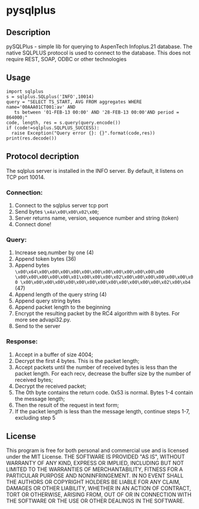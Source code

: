 # pysqlplus

## Description

pySQLPlus - simple lib for querying to AspenTech Infoplus.21 database. The native SQLPLUS protocol is used to connect to the database. This does not require REST, SOAP, ODBC or other technologies

## Usage

```
import sqlplus
s = sqlplus.SQLplus('INFO',10014)
query = "SELECT TS_START, AVG FROM aggregates WHERE name='00AAA01CT001:av' AND 
   ts between '01-FEB-13 00:00' AND '28-FEB-13 00:00'AND period = 864000;"
code, length, res = s.query(query.encode())
if (code!=sqlplus.SQLPLUS_SUCCESS): 
  raise Exception("Query error {}: {}".format(code,res))
print(res.decode())
```


## Protocol decription

The sqlplus server is installed in the INFO server. By default, it listens on TCP port 10014.


### Connection:

1. Connect to the sqlplus server tcp port
2. Send bytes `\x4a\x00\x00\x02\x00`;
3. Server returns name, version, sequence number and string (token)
4. Connect done!


### Query:

1. Increase seq.number by one (4)
2. Append token bytes (36)
3. Append bytes `\x00\x64\x00\x00\x00\x00\x00\x00\x00\x00\x00\x00\x00\x00
    \x00\x00\x00\x00\x00\x01\x00\x00\x00\x02\x00\x00\x00\x00\x00\x00\x00
    \x00\x00\x00\x00\x00\x00\x00\x00\x00\x00\x00\x00\x00\x02\x00\xb4` (47)
4. Append length of the query string  (4)
5. Append query string bytes
6. Append packet length to the beginning
7. Encrypt the resulting packet by the RC4 algorithm with 8 bytes. For more see advapi32.py.
8. Send to the server


### Response:

1. Accept in a buffer of size 4004;
2. Decrypt the first 4 bytes. This is the packet length;
3. Accept packets until the number of received bytes is less than the packet length. For each recv, decrease the buffer size by the number of received bytes;
4. Decrypt the received packet;
5. The 0th byte contains the return code. 0x53 is normal. Bytes 1-4 contain the message length;
6. Then the result of the request in text form;
7. If the packet length is less than the message length, continue steps 1-7, excluding step 5


## License

This program is free for both personal and commercial use and is licensed under the MIT License.
THE SOFTWARE IS PROVIDED "AS IS", WITHOUT WARRANTY OF ANY KIND, EXPRESS OR IMPLIED, INCLUDING BUT NOT LIMITED TO THE WARRANTIES OF MERCHANTABILITY, FITNESS FOR A PARTICULAR PURPOSE AND NONINFRINGEMENT. IN NO EVENT SHALL THE AUTHORS OR COPYRIGHT HOLDERS BE LIABLE FOR ANY CLAIM, DAMAGES OR OTHER LIABILITY, WHETHER IN AN ACTION OF CONTRACT, TORT OR OTHERWISE, ARISING FROM, OUT OF OR IN CONNECTION WITH THE SOFTWARE OR THE USE OR OTHER DEALINGS IN THE SOFTWARE.
